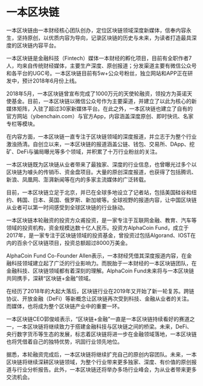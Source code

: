 # 一本区块链

一本区块链由一本财经核心团队创办，定位区块链领域深度新媒体，信奉内容永生，坚持原创，以优质内容为导向，记录区块链的历史与未来，为读者打造最具深度的区块链内容平台。

一本区块链是金融科技（Fintech）媒体一本财经的孵化项目，目前有全职作者7人，均来自传统财经媒体，主要生产深度、原创报道；分发渠道主要有微信公众号和各平台的UGC号。一本区块链目前有5w+公众号粉丝，独立网站和APP正在研发中，预计2018年6月份上线。

2018年5月，一本区块链曾宣布完成了1000万元的天使轮融资，领投方为英诺天使基金。目前，一本区块链以微信公众号作为主要渠道，并建立了以此为核心的新媒体矩阵，入驻了超过30家新媒体平台。在此之外，一本区块链也建立了自有的官方网站（yibenchain.com）与官方App，内容涵盖深度原创、即时快讯、名家专栏等模块。

在内容方面，一本区块链一直专注于区块链领域的深度报道，并立志于为整个行业激浊扬清。自创立以来，一本区块链的报道涵盖公链、钱包、交易所、DApp、挖矿、DeFi与骗局曝光等多个领域，并积累了十万行业粉丝的关注。

一本区块链既为区块链从业者带来了最独家、深度的行业信息，也曾曝光过多个以区块链为噱头的传销币、资金盘项目。大量的原创深度报道，也获得了包括腾讯、新浪、凤凰网、澎湃新闻等在内的多家主流媒体的广泛转载。

目前，一本区块链立足于北京，并已在全球多地设立了记者站，包括美国硅谷和纽约、韩国、日本、英国、俄罗斯、新加坡等。全球视野的报道内容，让中国区块链从业者可以第一时间感受到全球区块链的行业脉动。

一本区块链本轮融资的投资方众甫投资，是一家专注于互联网金融、教育、汽车等领域的投资机构，资金规模达数十亿人民币。投资方AlphaCoin Fund，成立于2017年，是一家专注于区块链领域的投资基金，曾投资过包括Algorand、IOST在内的百余个区块链项目，投资总额超过8000万美金。

AlphaCoin Fund Co-Founder Allen表示，一本财经凭借其深度报道内容，在金融科技领域建立起了广泛的行业影响力。而脱胎于一本财经的一本区块链团队，在金融科技、区块链领域都有着深刻的理解。AlphaCoin Fund未来将与一本区块链共同携手，深耕“区块链+金融”领域。

在经历了2018年的大起大落后，区块链行业在2019年又开始了新一轮复苏。跨链协议、开放金融（DeFi）等新概念让区块链再次受到科技、金融从业者的关注。而媒体，也将成为整个区块链产业中的重要一环。

一本区块链CEO郭俊岐表示，“区块链+金融”一直是一本区块链持续看好的赛道之一，一本区块链将继续致力于搭建金融科技与区块链之间的桥梁。未来，DeFi、央行数字货币等生态的发展，标志着区块链将进一步在金融领域落地，一本区块链也将凭借着自己的独特优势，巩固行业领先地位。

据悉，本轮融资完成后，一本区块链将继续扩充自己的原创内容团队。未来，一本区块链将继续深耕区块链领域，为整个行业带来更多独家、深度、有价值的原创报道与行业分析报告。此外，一本区块链还将举办多场行业峰会，为从业者带来更多交流机会。
